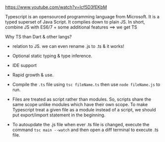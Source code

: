 https://www.youtube.com/watch?v=Icf5D3fEKbM

Typescript is an opensourced programming language from Microsoft.
It is a typed superset of Java Script. It complies down to plain JS.
In short, combine JS with ES6/7 + some additional features ==> we get TS

Why TS than Dart & other langs?
- relation to JS. we can even rename .js to .ts & it works!
- Optional static typing & type inference.
- IDE support
- Rapid growth & use. 

- Compile the `.ts` file using `tsc fileName.ts` then use `node fileName.js` to run.

- Files are treated as script rather than modules. So, scripts share the same scope unlike modules which have their own scope.
To make Typescript treat a given file as a module instead of a script, we should put export/import statement in the beginning.

- To autoupdate the .js file when ever .ts file is changed, execute the command `tsc main --watch` and then open a diff terminal 
  to execute .ts file.
